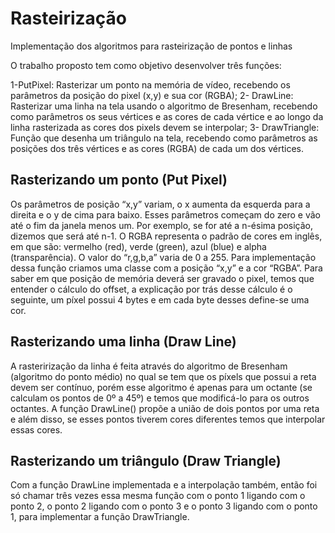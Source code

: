 # Rasteirização 
Implementação dos algoritmos para rasteirização de pontos e linhas

O trabalho proposto tem como objetivo desenvolver três funções:

1-PutPixel: Rasterizar um ponto na memória de vídeo, recebendo os parâmetros da posição do pixel (x,y) e sua cor (RGBA);
2- DrawLine: Rasterizar uma linha na tela usando o algoritmo de  Bresenham, recebendo como parâmetros os seus vértices e as cores de cada vértice e ao longo da linha rasterizada as cores dos pixels devem se interpolar;
3- DrawTriangle: Função que desenha um triângulo na tela, recebendo como parâmetros as posições dos três vértices e as cores (RGBA) de cada um dos vértices.

## Rasterizando um ponto (Put Pixel)

   Os parâmetros de posição “x,y” variam, o x aumenta da esquerda para a direita e o y de cima para baixo. Esses parâmetros começam do zero e vão até o fim da janela menos um. Por exemplo, se for até a n-ésima posição, dizemos que será até n-1.
  O RGBA representa o padrão de cores em inglês, em que são: vermelho (red), verde (green), azul (blue) e alpha (transparência). O valor do “r,g,b,a” varia de 0 a 255.
  Para implementação dessa função criamos uma classe com a posição “x,y” e a cor “RGBA”. 
  Para saber em que posição de memória deverá ser gravado o pixel, temos que entender o cálculo do offset, a explicação por trás desse cálculo é o seguinte, um píxel possui 4 bytes e em cada byte desses define-se uma cor.

## Rasterizando uma linha (Draw Line)

  A rasterirização da linha é feita através do algoritmo de Bresenham (algoritmo do ponto médio) no qual se tem que os píxels que possui a reta devem ser contínuo, porém esse algoritmo é apenas para um octante (se calculam os pontos de 0º a 45º) e temos que modificá-lo para os outros octantes.
  A função DrawLine() propõe a união de dois pontos por uma reta e além disso, se esses pontos tiverem cores diferentes temos que interpolar essas cores.
  
## Rasterizando um triângulo (Draw Triangle)

   Com a função DrawLine implementada e a interpolação também, então foi só chamar três vezes essa mesma função com o ponto 1 ligando com o ponto 2, o ponto 2 ligando com o ponto 3 e o ponto 3 ligando com o ponto 1, para implementar a função DrawTriangle.
    
    
